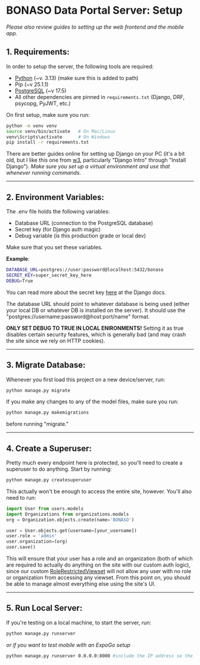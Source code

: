 # BONASO Data Portal Server: Setup
*Please also review guides to setting up the web frontend and the mobile app.*

## 1. Requirements:
In order to setup the server, the following tools are required:
- [Python](https://www.python.org/downloads/) (~v. 3.13) (make sure this is added to path)
- Pip (~v 25.1.1)
- [PostgreSQL](https://www.postgresql.org/download/) (~v 17.5)
- All other dependencies are pinned in `requirements.txt` (Django, DRF, psycopg, PyJWT, etc.)

On first setup, make sure you run:
```bash
python -m venv venv
source venv/bin/activate   # On Mac/Linux
venv\Scripts\activate      # On Windows
pip install -r requirements.txt
```

There are better guides online for setting up Django on your PC (it's a bit old, but I like this one from [w3](https://www.w3schools.com/django/django_intro.php), particularly "Django Intro" through "Install Django"). *Make sure you set up a virtual environment and use that whenever running commands*. 

---

## 2. Environment Variables:
The .env file holds the following variables:
- Database URL (connection to the PostgreSQL database)
- Secret key (for Django auth magic)
- Debug variable (is this production grade or local dev)

Make sure that you set these variables. 

**Example**:

```bash
DATABASE_URL=postgres://user:password@localhost:5432/bonaso
SECRET_KEY=super_secret_key_here
DEBUG=True
```

You can read more about the secret key [here](https://docs.djangoproject.com/en/5.2/ref/settings/#std-setting-SECRET_KEY) at the Django docs. 

The database URL should point to whatever database is being used (either your local DB or whatever DB is installed on the server). It should use the "postgres://username:password@host:port/name" format. 

**ONLY SET DEBUG TO TRUE IN LOCAL ENIRONMENTS!** Setting it as true disables certain security features, which is generally bad (and may crash the site since we rely on HTTP cookies).

---

## 3. Migrate Database:

Whenever you first load this project on a new device/server, run:

```bash
python manage.py migrate 
```

If you make any changes to any of the model files, make sure you run:
```bash
python manage.py makemigrations
```
before running "migrate."

---

## 4. Create a Superuser:
Pretty much every endpoint here is protected, so you'll need to create a superuser to do anything. Start by running:

```bash
python manage.py createsuperuser
```

This actually won't be enough to access the entire site, however. You'll also need to run:

```python
import User from users.models
import Organizations from organizations.models
org = Organization.objects.create(name='BONASO')

user = User.objects.get(username=[your_username])
user.role = 'admin'
user.organization=(org)
user.save()
```

This will ensure that your user has a role and an organization (both of which are required to actually do anything on the site with our custom auth logic), since our custom [RoleRestrictedViewset](/users/restrictviewset.py) will not allow any user with no role or organization from accessing any viewset. From this point on, you should be able to manage almost everything else using the site's UI.

---

## 5. Run Local Server:
If you're testing on a local machine, to start the server, run:

```bash
python manage.py runserver
```

*or if you want to test mobile with an ExpoGo setup*

```bash
python manage.py runserver 0.0.0.0:8000 #include the IP address so the mobile app can access it
```
